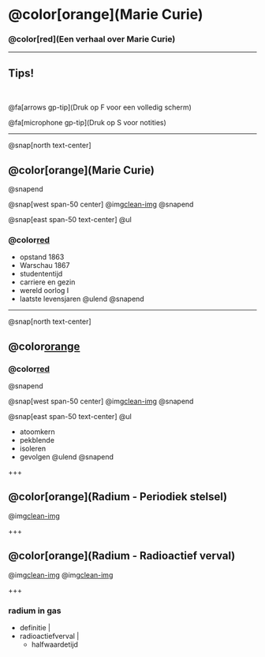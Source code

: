 # @color[orange](Marie Curie)

### @color[red](Een verhaal over Marie Curie)

---

## Tips!

<br>

@fa[arrows gp-tip](Druk op F voor een volledig scherm)

@fa[microphone gp-tip](Druk op S voor notities)

---
@snap[north text-center]
## @color[orange](Marie Curie)
@snapend

@snap[west span-50 center]
@img[clean-img](afbeeldingen/mc_001.jpeg)
@snapend

@snap[east span-50 text-center]
@ul
### @color[red](Biografie)
- opstand 1863
- Warschau 1867
- studententijd
- carriere en gezin
- wereld oorlog I
- laatste levensjaren
@ulend
@snapend

---

@snap[north text-center]
## @color[orange](Radium)
### @color[red](ontdekking)
@snapend

@snap[west span-50 center]
@img[clean-img](afbeeldingen/radium_atoom_02.jpg)
@snapend

@snap[east span-50 text-center]
@ul
- atoomkern
- pekblende
- isoleren
- gevolgen
@ulend
@snapend

+++

## @color[orange](Radium - Periodiek stelsel)
@img[clean-img](afbeeldingen/radium_periodiek_stelsel_02.jpeg)

+++

## @color[orange](Radium - Radioactief verval)
@img[clean-img](afbeeldingen/berekening_halfwaardetijd.png)
@img[clean-img](afbeeldingen/radioactief_verval2.png)

+++

### radium in gas

- definitie |
- radioactiefverval |
  - halfwaardetijd



